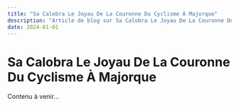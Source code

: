 ```yaml
---
title: "Sa Calobra Le Joyau De La Couronne Du Cyclisme À Majorque"
description: "Article de blog sur Sa Calobra Le Joyau De La Couronne Du Cyclisme À Majorque"
date: 2024-01-01
---
```


# Sa Calobra Le Joyau De La Couronne Du Cyclisme À Majorque

Contenu à venir...
